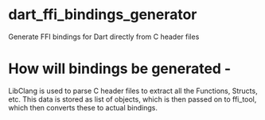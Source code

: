 # dart_ffi_bindings_generator
Generate FFI bindings for Dart directly from C header files

# How will bindings be generated -
LibClang is used to parse C header files to extract all the Functions, Structs, etc. This data is stored as list of objects, which is then passed on to ffi_tool, which then converts these to actual bindings.